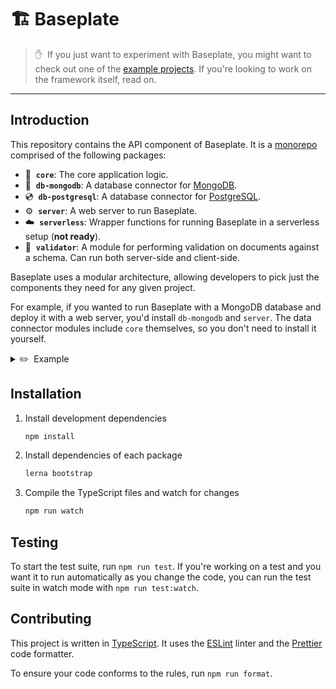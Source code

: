 # 🏗 Baseplate

> ✋&nbsp;  If you just want to experiment with Baseplate, you might want to check out one of the [example projects](https://github.com/baseplate/examples). If you're looking to work on the framework itself, read on.

---

## Introduction

This repository contains the API component of Baseplate. It is a [monorepo](https://en.wikipedia.org/wiki/Monorepo) comprised of the following packages:

- 🧠&nbsp; **`core`**: The core application logic.
- 📀&nbsp; **`db-mongodb`**: A database connector for [MongoDB](https://www.mongodb.com/).
- 💿&nbsp; **`db-postgresql`**: A database connector for [PostgreSQL](https://www.postgresql.org/).
- ⚙️&nbsp; **`server`**: A web server to run Baseplate.
- ☁️&nbsp; **`serverless`**: Wrapper functions for running Baseplate in a serverless setup (**not ready**).
- 📖&nbsp; **`validator`**: A module for performing validation on documents against a schema. Can run both server-side and client-side.

Baseplate uses a modular architecture, allowing developers to pick just the components they need for any given project.

For example, if you wanted to run Baseplate with a MongoDB database and deploy it with a web server, you'd install `db-mongodb` and `server`. The data connector modules include `core` themselves, so you don't need to install it yourself.

<details>
   <summary>✏️&nbsp; Example</summary>

   ```ts
   import baseplateServer from "@baseplate/server"
   import * as baseplateCore from "@baseplate/mongodb"

   import Actor from "./models/Actor"
   import Movie from "./models/Movie"

   baseplateCore.initialize({
     models: [Actor, Movie]
   })

   baseplateServer(baseplateCore)
     .start({
       host: 'localhost',
       port: 8000,
     })
     .then(() => {
       console.log("🦄")
     })
   ```
</details>

## Installation

1. Install development dependencies

   ```sh
   npm install
   ```

1. Install dependencies of each package

   ```sh
   lerna bootstrap
   ```

1. Compile the TypeScript files and watch for changes

   ```sh
   npm run watch
   ```
   
## Testing

To start the test suite, run `npm run test`. If you're working on a test and you want it to run automatically as you change the code, you can run the test suite in watch mode with `npm run test:watch`.

## Contributing

This project is written in [TypeScript](https://www.typescriptlang.org/). It uses the [ESLint](https://eslint.org/) linter and the [Prettier](https://prettier.io/) code formatter.

To ensure your code conforms to the rules, run `npm run format`.
